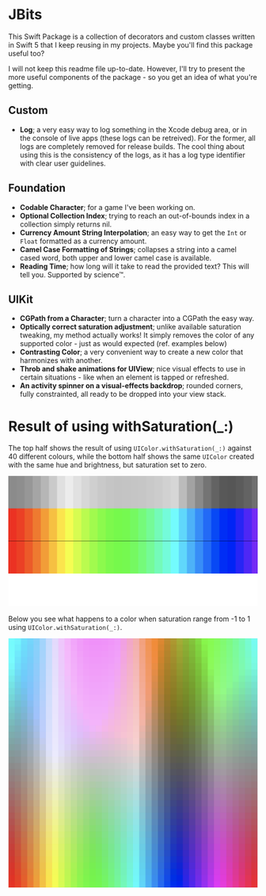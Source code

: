 # JBits

This Swift Package is a collection of decorators and custom classes written in Swift 5 that I keep reusing in my projects. Maybe you'll find this package useful too?

I will not keep this readme file up-to-date. However, I'll try to present the more useful components of the package - so you get an idea of what you're getting.

## Custom

- **Log**; a very easy way to log something in the Xcode debug area, or in the console of live apps (these logs can be retreived). For the former, all logs are completely removed for release builds. The cool thing about using this is the consistency of the logs, as it has a log type identifier with clear user guidelines.

## Foundation

- **Codable Character**; for a game I've been working on.
- **Optional Collection Index**; trying to reach an out-of-bounds index in a collection simply returns nil.
- **Currency Amount String Interpolation**; an easy way to get the `Int` or `Float` formatted as a currency amount.
- **Camel Case Formatting of Strings**; collapses a string into a camel cased word, both upper and lower camel case is available.
- **Reading Time**; how long will it take to read the provided text? This will tell you. Supported by science™.

## UIKit

- **CGPath from a Character**; turn a character into a CGPath the easy way.
- **Optically correct saturation adjustment**; unlike available saturation tweaking, my method actually works! It simply removes the color of any supported color - just as would expected (ref. examples below)
- **Contrasting Color**; a very convenient way to create a new color that harmonizes with another.
- **Throb and shake animations for UIView**; nice visual effects to use in certain situations - like when an element is tapped or refreshed.
- **An activity spinner on a visual-effects backdrop**; rounded corners, fully constrainted, all ready to be dropped into your view stack.


# Result of using withSaturation(_:)

The top half shows the result of using ``UIColor.withSaturation(_:)`` against 40 different colours, while the bottom half shows the same ``UIColor`` created with the same hue and brightness, but saturation set to zero.  

![Optically Desaturated Colours](/Media/comparison.png)

Below you see what happens to a color when saturation range from -1 to 1 using ``UIColor.withSaturation(_:)``.  

![Optically Desaturated Colours](/Media/fullrange.png)
